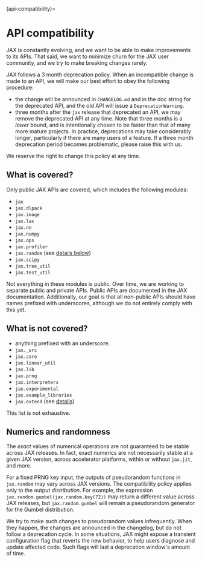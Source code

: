 (api-compatibility)=

# API compatibility

<!--* freshness: { reviewed: '2023-07-18' } *-->

JAX is constantly evolving, and we want to be able to make improvements to its
APIs. That said, we want to minimize churn for the JAX user community, and we
try to make breaking changes rarely.

JAX follows a 3 month deprecation policy. When an incompatible change is made
to an API, we will make our best effort to obey the following procedure:
* the change will be announced in `CHANGELOG.md` and in the doc string for the
  deprecated API, and the old API will issue a `DeprecationWarning`.
* three months after the `jax` release that deprecated an API, we may remove the
  deprecated API at any time. Note that three months is a *lower* bound, and is
  intentionally chosen to be faster than that of many more mature projects. In
  practice, deprecations may take considerably longer, particularly if there are
  many users of a feature. If a three month deprecation period becomes
  problematic, please raise this with us.

We reserve the right to change this policy at any time.

## What is covered?

Only public JAX APIs are covered, which includes the following modules:

* `jax`
* `jax.dlpack`
* `jax.image`
* `jax.lax`
* `jax.nn`
* `jax.numpy`
* `jax.ops`
* `jax.profiler`
* `jax.random` (see [details below](#numerics-and-randomness))
* `jax.scipy`
* `jax.tree_util`
* `jax.test_util`

Not everything in these modules is public. Over time, we are working to separate
public and private APIs. Public APIs are documented in the JAX documentation.
Additionally, our goal is that all non-public APIs should have names
prefixed with underscores, although we do not entirely comply with this yet.

## What is not covered?

*  anything prefixed with an underscore.
* `jax._src`
* `jax.core`
* `jax.linear_util`
* `jax.lib`
* `jax.prng`
* `jax.interpreters`
* `jax.experimental`
* `jax.example_libraries`
* `jax.extend` (see [details](https://jax.readthedocs.io/en/latest/jax.extend.html))

This list is not exhaustive.

## Numerics and randomness

The *exact* values of numerical operations are not guaranteed to be
stable across JAX releases. In fact, exact numerics are not
necessarily stable at a given JAX version, across accelerator
platforms, within or without `jax.jit`, and more.

For a fixed PRNG key input, the outputs of pseudorandom functions in
`jax.random` may vary across JAX versions. The compatibility policy
applies only to the output *distribution*. For example, the expression
`jax.random.gumbel(jax.random.key(72))` may return a different value
across JAX releases, but `jax.random.gumbel` will remain a
pseudorandom generator for the Gumbel distribution.

We try to make such changes to pseudorandom values infrequently. When
they happen, the changes are announced in the changelog, but do not
follow a deprecation cycle. In some situations, JAX might expose a
transient configuration flag that reverts the new behavior, to help
users diagnose and update affected code. Such flags will last a
deprecation window's amount of time.
